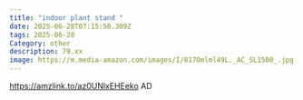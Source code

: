 ```yaml
---
title: "indoor plant stand "
date: 2025-06-28T07:15:50.309Z
tags: 2025-06-28
Category: other
description: 79.xx
image: https://m.media-amazon.com/images/I/817Omlml49L._AC_SL1500_.jpg
---
```

https://amzlink.to/az0UNlxEHEeko
AD